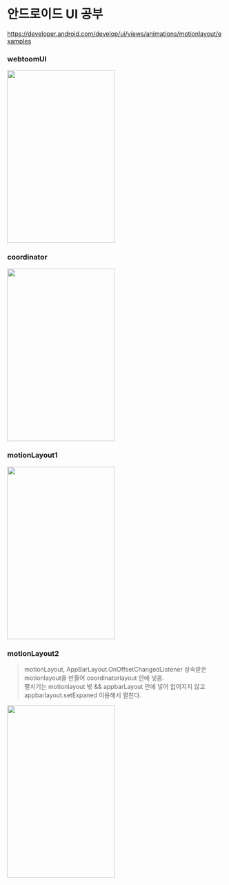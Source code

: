 # 안드로이드 UI 공부  
https://developer.android.com/develop/ui/views/animations/motionlayout/examples

### webtoomUI   
<img src="./captures/webtoonUI_1.gif" width="250" height="400"/>  

### coordinator   
<img src="./captures/coordinator1.gif" width="250" height="400"/>  

### motionLayout1
<img src="./captures/motionlay1.gif" width="250" height="400"/>  

### motionLayout2   
> motionLayout, AppBarLayout.OnOffsetChangedListener 상속받은 motionlayout을 만들어 coordinatorlayout 안에 넣음.  
> 펼치기는 motionlayout 밖 && appbarLayout 안에 넣어 없어지지 않고 appbarlayout.setExpaned 이용해서 펼친다.  
  
<img src="./captures/motionlay2.gif" width="250" height="400"/>  